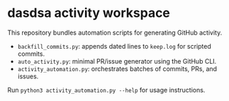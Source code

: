 # dasdsa activity workspace

This repository bundles automation scripts for generating GitHub activity.

- `backfill_commits.py`: appends dated lines to `keep.log` for scripted commits.
- `auto_activity.py`: minimal PR/issue generator using the GitHub CLI.
- `activity_automation.py`: orchestrates batches of commits, PRs, and issues.

Run `python3 activity_automation.py --help` for usage instructions.
